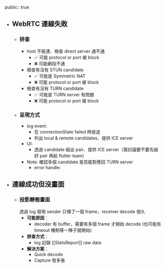 public:: true

- ## WebRTC 連線失敗
	- ### 排查
		- host 不能連、檢查 direct server 通不通
			- ✅ 可能 protocol or port 被 block
			- ❌ 可能網段不通
		- 檢查有沒有 STUN candidate
			- ✅ 可能是 Symmetric NAT
			- ❌ 可能 protocol or port 被 block
		- 檢查有沒有 TURN candidate
			- ✅ 可能是 TURN server 有問題
			- ❌ 可能 protocol or port 被 block
	- ### 呈現方式
		- log event:
			- 在 connectionState failed 時發送
			- 列出 local & remote candidates、提供 ICE server
		- UI:
			- 透過 candidate 組出 pair、提供 ICE server（需討論要不要先組好 pair 再給 flutter team）
		- Note: 
		  確認多個 candidate 是否能對應回 TURN server
			- error handle:
- ## 連線成功但沒畫面
	- ### 投影靜態畫面
	  透過 log 發現 sender 只傳了一個 frame，receiver decode 很久
		- **可能原因**：
			- decoder 有 buffer，需要有多個 frame 才開始 decode (也可能有 timeout 機制等一陣子就開始)
		- **排查方式**：
			- log 記錄 [[StatsReport]] raw data
		- **解決方案**：
			- Quick decode
			- Capture 發多張